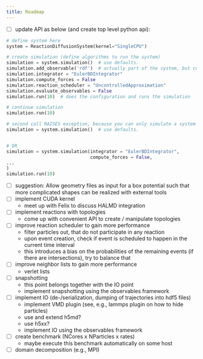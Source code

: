 ```yaml
---
title: Roadmap
---
```


- [ ] update API as below (and create top level python api):

```python
# define system here
system = ReactionDiffusionSystem(kernel="SingleCPU")

# create simulation (define algorithms to run the system)
simulation = system.simulation()  # use defaults. 
simulation.add_observable('rdf')  # actually part of the system, but configured through the simulation object
simulation.integrator = "EulerBDIntegrator"
simulation.compute_forces = False
simulation.reaction_scheduler = "UncontrolledApproximation"
simulation.evaluate_observables = False
simulation.run(10)  # does the configuration and runs the simulation

# continue simulation
simulation.run(10)

# second call RAISES exception, because you can only simulate a system once.
simulation = system.simulation()  # use defaults. 


# OR
simulation = system.simulation(integrator = "EulerBDIntegrator",
                               compute_forces = False,
...
)
simulation.run(10)
```

- [ ] suggestion: Allow geometry files as input for a box potential such that more complicated shapes can be realized with external tools
- [ ] implement CUDA kernel
    - meet up with Felix to discuss HALMD integration
- [ ] implement reactions with topologies
    - come up with convenient API to create / manipulate topologies
- [ ] improve reaction scheduler to gain more performance
    - filter particles out, that do not participate in any reaction
    - upon event creation, check if event is scheduled to happen in the current time interval
    - this introduces a bias on the probabilities of the remaining events (if there are intersections), try to balance that
- [ ] improve neighbor lists to gain more performance
    - verlet lists
- [ ] snapshotting
    - this point belongs together with the IO point
    - implement snapshotting using the observables framework
- [ ] implement IO (de-/serialization, dumping of trajectories into hdf5 files)
    - implement VMD plugin (see, e.g., lammps plugin on how to hide particles)
    - use and extend h5md?
    - use h5xx?
    - implement IO using the observables framework
- [ ] create benchmark (NCores x NParticles x rates)
    - maybe execute this benchmark automatically on some host
- [ ] domain decomposition (e.g., MPI)